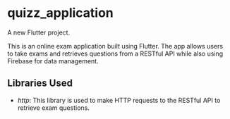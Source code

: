 # quizz_application

A new Flutter project.

This is an online exam application built using Flutter. The app allows users to take exams and retrieves questions from a RESTful API while also using Firebase for data management.

## Libraries Used

- *http*: This library is used to make HTTP requests to the RESTful API to retrieve exam questions.

